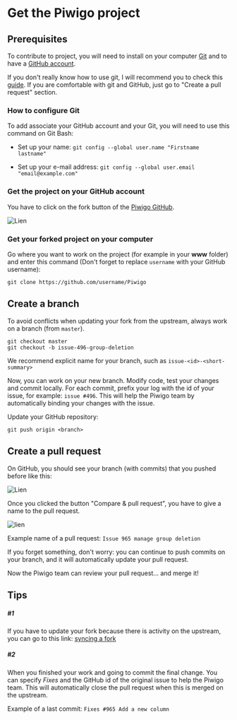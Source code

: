 # Get the Piwigo project

## Prerequisites
To contribute to project, you will need to install on your computer [Git](https://git-scm.com/) and to have a [GitHub account](https://github.com/join?source=header-home).

If you don't really know how to use git, I will recommend you to check this [guide](https://git-scm.com/book/en/v2/Getting-Started-Git-Basics). If you are comfortable with git and GitHub, just go to "Create a pull request" section.

### How to configure Git

To add associate your GitHub account and your Git, you will need to use this command on Git Bash:

- Set up your name:
`git config --global user.name "Firstname lastname"`

- Set up your e-mail address:
`git config --global user.email "email@example.com"`

### Get the project on your GitHub account
You have to click on the fork button of the [Piwigo GitHub](https://github.com/Piwigo/Piwigo).

![Lien](HowToFork.png)

### Get your forked project on your computer
Go where you want to work on the project (for example in your **www** folder) and enter this command (Don't forget to replace `username` with your GitHub username):

`git clone https://github.com/username/Piwigo`

## Create a branch

To avoid conflicts when updating your fork from the upstream, always work on a branch (from `master`).

```
git checkout master
git checkout -b issue-496-group-deletion
```
We recommend explicit name for your branch, such as `issue-<id>-<short-summary>`

Now, you can work on your new branch. Modify code, test your changes and commit locally. For each commit, prefix your log with the id of your issue, for example: `issue #496`. This will help the Piwigo team by automatically binding your changes with the issue.

Update your GitHub repository:

`git push origin <branch>`

## Create a pull request

On GitHub, you should see your branch (with commits) that you pushed before like this:

![Lien](HowToPullRequest.png)

Once you clicked the button "Compare & pull request", you have to give a name to the pull request.

![lien](Issue.PNG)

Example name of a pull request: `Issue 965 manage group deletion`

If you forget something, don't worry: you can continue to push commits on your branch, and it will automatically update your pull request.

Now the Piwigo team can review your pull request... and merge it!

## Tips

##### #1

If you have to update your fork because there is activity on the upstream, you can go to this link:
[syncing a fork](https://help.github.com/articles/syncing-a-fork/)

##### #2

When you finished your work and going to commit the final change. You can specify *Fixes* and the GitHub id of the original issue to help the Piwigo team. This will automatically close the pull request when this is merged on the upstream.

Example of a last commit: `Fixes #965 Add a new column`
